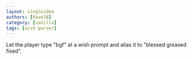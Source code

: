 ```yaml
---
layout: singleidea
authors: [PavelB]
category: [vanilla]
tags: [wish parser]
---
```

Let the player type "bgf" at a wish prompt and alias it to "blessed greased fixed".
